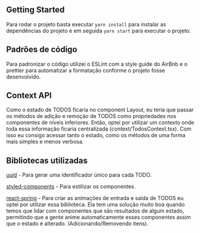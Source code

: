 ## Getting Started

Para rodar o projeto basta executar `yarn install` para instalar as dependências do projeto e em seguida `yarn start` para executar o projeto.

## Padrões de código

Para padronizar o código utilizei o ESLint com a style guide do AirBnb e o prettier para automatizar a formatação conforme o projeto fosse desenvolvido.

## Context API

Como o estado de TODOS ficaria no component Layout, eu teria que passar os métodos de adição e remoção de TODOS como propriedades nos componentes de níveis inferiores. Então, optei por utilizar um contexto onde toda essa informação ficaria centralizada (context/TodosContext.tsx). Com isso eu consigo acessar tanto o estado, como os métodos de uma forma mais simples e menos verbosa.

## Bibliotecas utilizadas

[uuid](https://www.npmjs.com/package/uuid) - Para gerar uma identificador único para cada TODO.

[styled-components](https://styled-components.com/) - Para estilizar os componentes.

[react-spring](https://www.react-spring.io/) - Para criar as animações de entrada e saída de TODOS eu optei por utilizar essa biblioteca. Ela tem uma solução muito boa quando temos que lidar com componentes que são resultados de algum estado, permitindo que a gente anime automaticamente esses componentes assim que o estado é alterado. (Adicionando/Removendo itens).
